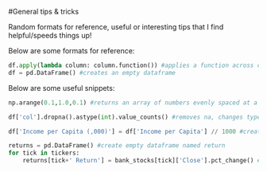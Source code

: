 #General tips & tricks

Random formats for reference, useful or interesting tips that I find helpful/speeds things up!

Below are some formats for reference:

```python
df.apply(lambda column: column.function()) #applies a function across columns
df = pd.DataFrame() #creates an empty dataframe
```

Below are some useful snippets:

```python
np.arange(0.1,1.0,0.1) #returns an array of numbers evenly spaced at a distance of 0.1, from 0.1 to 1.0

df['col'].dropna().astype(int).value_counts() #removes na, changes type from float to integers, and returns the counts.

df['Income per Capita (,000)'] = df['Income per Capita'] // 1000 #creates a new column in thousands

```

```python
returns = pd.DataFrame() #create empty dataframe named return
for tick in tickers:
    returns[tick+' Return'] = bank_stocks[tick]['Close'].pct_change() #creates new column, with the percentage change in Close
    
```